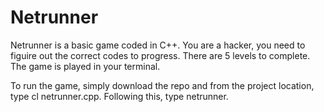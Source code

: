 # Netrunner

Netrunner is a basic game coded in C++. You are a hacker, you need to figuire out the correct codes to progress. 
There are 5 levels to complete. 
The game is played in your terminal.

To run the game, simply download the repo and from the project location, type cl netrunner.cpp. Following this, type netrunner.
